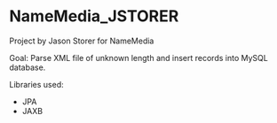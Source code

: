 NameMedia_JSTORER
=================

Project by Jason Storer for NameMedia

Goal: Parse XML file of unknown length and insert records into MySQL database.

Libraries used:
- JPA
- JAXB
